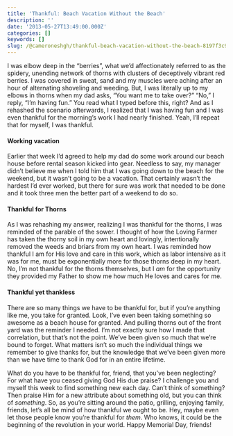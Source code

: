 ```yaml
---
title: 'Thankful: Beach Vacation Without the Beach'
description: ''
date: '2013-05-27T13:49:00.000Z'
categories: []
keywords: []
slug: /@cameroneshgh/thankful-beach-vacation-without-the-beach-8197f3c9a31
---
```


I was elbow deep in the “berries”, what we’d affectionately referred to as the spidery, unending network of thorns with clusters of deceptively vibrant red berries. I was covered in sweat, sand and my muscles were aching after an hour of alternating shoveling and weeding. But, I was literally up to my elbows in thorns when my dad asks, “You want me to take over?” “No,” I reply, “I’m having fun.” You read what I typed before this, right? And as I rehashed the scenario afterwards, I realized that I was having fun and I was even thankful for the morning’s work I had nearly finished. Yeah, I’ll repeat that for myself, I was thankful.

#### Working vacation

Earlier that week I’d agreed to help my dad do some work around our beach house before rental season kicked into gear. Needless to say, my manager didn’t believe me when I told him that I was going down to the beach for the weekend, but it wasn’t going to be a vacation. That certainly wasn’t the hardest I’d ever worked, but there for sure was work that needed to be done and it took three men the better part of a weekend to do so.

#### Thankful for Thorns

As I was rehashing my answer, realizing I was thankful for the thorns, I was reminded of the parable of the sower. I thought of how the Loving Farmer has taken the thorny soil in my own heart and lovingly, intentionally removed the weeds and briars from my own heart. I was reminded how thankful I am for His love and care in this work, which as labor intensive as it was for me, must be exponentially more for those thorns deep in my heart. No, I’m not thankful for the thorns themselves, but I _am_ for the opportunity they provided my Father to show me how much He loves and cares for me.

#### Thankful yet thankless

There are so many things we have to be thankful for, but if you’re anything like me, you take for granted. Look, I’ve even been taking something so awesome as a beach house for granted. And pulling thorns out of the front yard was the reminder I needed. I’m not exactly sure how I made that correlation, but that’s not the point. We’ve been given so much that we’re bound to forget. What matters isn’t so much the individual things we remember to give thanks for, but the knowledge that we’ve been given more than we have time to thank God for in an entire lifetime.

What do you have to be thankful for, friend, that you’ve been neglecting? For what have you ceased giving God His due praise? I challenge you and myself this week to find something new each day. Can’t think of something? Then praise Him for a new attribute about something old, but you can think of _something_. So, as you’re sitting around the patio, grilling, enjoying family, friends, let’s all be mind of how thankful we ought to be. Hey, maybe even let those people know you’re thankful for _them_. Who knows, it could be the beginning of the revolution in your world. Happy Memorial Day, friends!